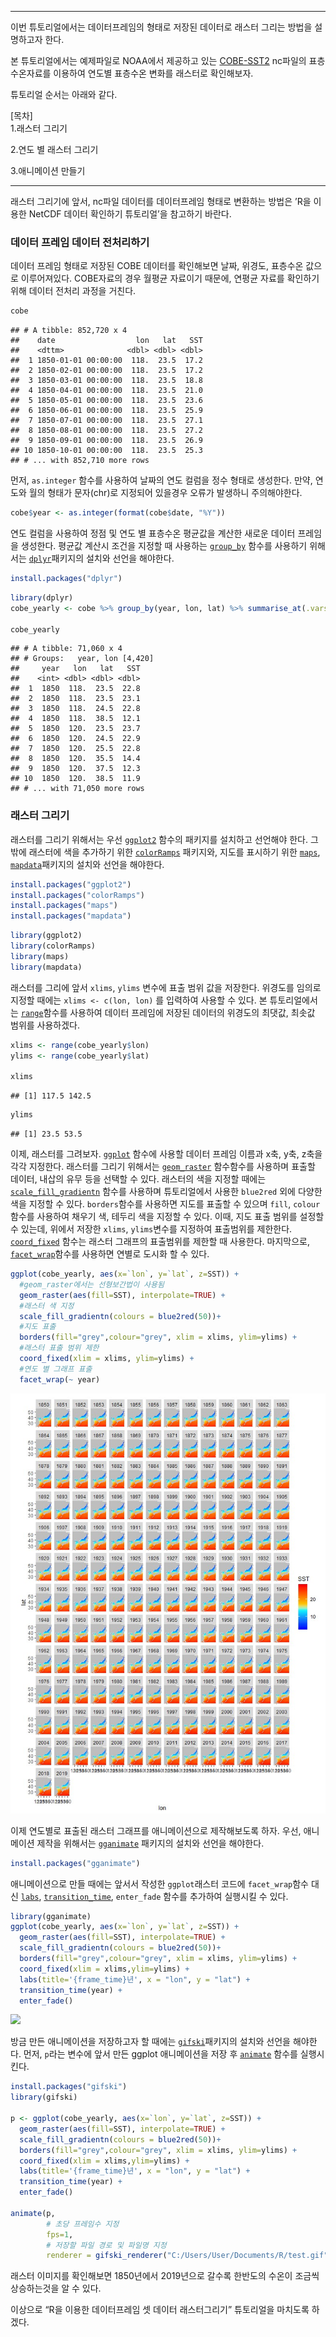 ------------------------------------------------------------------------

이번 튜토리얼에서는 데이터프레임의 형태로 저장된 데이터로 래스터 그리는
방법을 설명하고자 한다.

본 튜토리얼에서는 예제파일로 NOAA에서 제공하고 있는
[COBE-SST2](https://psl.noaa.gov/data/gridded/data.cobe2.html) nc파일의
표층수온자료를 이용하여 연도별 표층수온 변화를 래스터로 확인해보자.

튜토리얼 순서는 아래와 같다.

\[목차\]  
1.래스터 그리기

2.연도 별 래스터 그리기

3.애니메이션 만들기

------------------------------------------------------------------------

래스터 그리기에 앞서, nc파일 데이터를 데이터프레임 형태로 변환하는
방법은 ’R을 이용한 NetCDF 데이터 확인하기 튜토리얼’을 참고하기 바란다.

### 데이터 프레임 데이터 전처리하기

데이터 프레임 형태로 저장된 COBE 데이터를 확인해보면 날짜, 위경도,
표층수온 값으로 이루어져있다. COBE자료의 경우 월평균 자료이기 때문에,
연평균 자료를 확인하기 위해 데이터 전처리 과정을 거친다.

``` r
cobe
```

    ## # A tibble: 852,720 x 4
    ##    date                  lon   lat   SST
    ##    <dttm>              <dbl> <dbl> <dbl>
    ##  1 1850-01-01 00:00:00  118.  23.5  17.2
    ##  2 1850-02-01 00:00:00  118.  23.5  17.2
    ##  3 1850-03-01 00:00:00  118.  23.5  18.8
    ##  4 1850-04-01 00:00:00  118.  23.5  21.0
    ##  5 1850-05-01 00:00:00  118.  23.5  23.6
    ##  6 1850-06-01 00:00:00  118.  23.5  25.9
    ##  7 1850-07-01 00:00:00  118.  23.5  27.1
    ##  8 1850-08-01 00:00:00  118.  23.5  27.2
    ##  9 1850-09-01 00:00:00  118.  23.5  26.9
    ## 10 1850-10-01 00:00:00  118.  23.5  25.3
    ## # ... with 852,710 more rows

먼저, `as.integer` 함수를 사용하여 날짜의 연도 컬럼을 정수 형태로
생성한다. 만약, 연도와 월의 형태가 문자(chr)로 지정되어 있을경우 오류가
발생하니 주의해야한다.

``` r
cobe$year <- as.integer(format(cobe$date, "%Y")) 
```

연도 컬럼을 사용하여 정점 및 연도 별 표층수온 평균값을 계산한 새로운
데이터 프레임을 생성한다. 평균값 계산시 조건을 지정할 때 사용하는
[`group_by`](https://www.rdocumentation.org/packages/dplyr/versions/0.7.8/topics/group_by)
함수를 사용하기 위해서는
[`dplyr`](https://www.rdocumentation.org/packages/dbplyr/versions/1.4.2)패키지의
설치와 선언을 해야한다.

``` r
install.packages("dplyr")
```

``` r
library(dplyr)
cobe_yearly <- cobe %>% group_by(year, lon, lat) %>% summarise_at(.vars = "SST", .funs=mean)

cobe_yearly
```

    ## # A tibble: 71,060 x 4
    ## # Groups:   year, lon [4,420]
    ##     year   lon   lat   SST
    ##    <int> <dbl> <dbl> <dbl>
    ##  1  1850  118.  23.5  22.8
    ##  2  1850  118.  23.5  23.1
    ##  3  1850  118.  24.5  22.8
    ##  4  1850  118.  38.5  12.1
    ##  5  1850  120.  23.5  23.7
    ##  6  1850  120.  24.5  22.9
    ##  7  1850  120.  25.5  22.8
    ##  8  1850  120.  35.5  14.4
    ##  9  1850  120.  37.5  12.3
    ## 10  1850  120.  38.5  11.9
    ## # ... with 71,050 more rows

### 래스터 그리기

래스터를 그리기 위해서는 우선
[`ggplot2`](https://www.rdocumentation.org/packages/ggplot2/versions/3.3.0)
함수의 패키지를 설치하고 선언해야 한다. 그 밖에 래스터에 색을 추가하기
위한
[`colorRamps`](https://www.rdocumentation.org/packages/colorRamps/versions/2.3)
패키지와, 지도를 표시하기 위한
[`maps`](https://www.rdocumentation.org/packages/maps/versions/3.3.0),
[`mapdata`](https://www.rdocumentation.org/packages/mapdata/versions/2.3.0)패키지의
설치와 선언을 해야한다.

``` r
install.packages("ggplot2")
install.packages("colorRamps")
install.packages("maps")
install.packages("mapdata")
```

``` r
library(ggplot2)
library(colorRamps)
library(maps)
library(mapdata)
```

래스터를 그리에 앞서 `xlims`, `ylims` 변수에 표출 범위 값을 저장한다.
위경도를 임의로 지정할 때에는 `xlims <- c(lon, lon)` 를 입력하여 사용할
수 있다. 본 튜토리얼에서는
[`range`](https://www.rdocumentation.org/packages/base/versions/3.6.2/topics/range)함수를
사용하여 데이터 프레임에 저장된 데이터의 위경도의 최댓값, 최솟값 범위를
사용하겠다.

``` r
xlims <- range(cobe_yearly$lon)
ylims <- range(cobe_yearly$lat)

xlims
```

    ## [1] 117.5 142.5

``` r
ylims
```

    ## [1] 23.5 53.5

이제, 래스터를 그려보자.
[`ggplot`](https://www.rdocumentation.org/packages/ggplot2/versions/3.3.0/topics/ggplot)
함수에 사용할 데이터 프레임 이름과 x축, y축, z축을 각각 지정한다.
래스터를 그리기 위해서는
[`geom_raster`](https://www.rdocumentation.org/packages/ggplot2/versions/3.3.0/topics/geom_raster)
함수함수를 사용하며 표출할 데이터, 내삽의 유무 등을 선택할 수 있다.
래스터의 색을 지정할 때에는
[`scale_fill_gradientn`](https://www.rdocumentation.org/packages/ggplot2/versions/3.3.0/topics/scale_colour_gradient)
함수를 사용하며 튜토리얼에서 사용한 `blue2red` 외에 다양한 색을 지정할
수 있다. `borders`함수를 사용하면 지도를 표출할 수 있으며 `fill`,
`colour` 함수를 사용하여 채우기 색, 테두리 색을 지정할 수 있다. 이때,
지도 표출 범위를 설정할 수 있는데, 위에서 저장한 `xlims`, `ylims`변수를
지정하여 표출범위를 제한한다.
[`coord_fixed`](https://www.rdocumentation.org/packages/ggplot2/versions/3.3.0/topics/coord_fixed)
함수는 래스터 그래프의 표출범위를 제한할 때 사용한다. 마지막으로,
[`facet_wrap`](https://www.rdocumentation.org/packages/ggplot2/versions/3.3.0/topics/facet_wrap)함수를
사용하면 연별로 도시화 할 수 있다.

``` r
ggplot(cobe_yearly, aes(x=`lon`, y=`lat`, z=SST)) +
  #geom_raster에서는 선형보간법이 사용됨
  geom_raster(aes(fill=SST), interpolate=TRUE) +
  #래스터 색 지정
  scale_fill_gradientn(colours = blue2red(50))+
  #지도 표출
  borders(fill="grey",colour="grey", xlim = xlims, ylim=ylims) +
  #래스터 표출 범위 제한
  coord_fixed(xlim = xlims, ylim=ylims) +
  #연도 별 그래프 표출
  facet_wrap(~ year)
```

![](images/sst_raster.jpg)

이제 연도별로 표출된 래스터 그래프를 애니메이션으로 제작해보도록 하자.
우선, 애니메이션 제작을 위해서는
[`gganimate`](https://www.rdocumentation.org/packages/gganimate/versions/1.0.5)
패키지의 설치와 선언을 해야한다.

``` r
install.packages("gganimate")
```

애니메이션으로 만들 때에는 앞서서 작성한 `ggplot`래스터 코드에
`facet_wrap`함수 대신
[`labs`](https://www.rdocumentation.org/packages/ggplot2/versions/3.3.0/topics/labs),
[`transition_time`](https://www.rdocumentation.org/packages/gganimate/versions/1.0.5/topics/transition_time),
`enter_fade` 함수를 추가하여 실행시킬 수 있다.

``` r
library(gganimate)
ggplot(cobe_yearly, aes(x=`lon`, y=`lat`, z=SST)) +
  geom_raster(aes(fill=SST), interpolate=TRUE) +
  scale_fill_gradientn(colours = blue2red(50))+
  borders(fill="grey",colour="grey", xlim = xlims, ylim=ylims) +
  coord_fixed(xlim = xlims,ylim=ylims) +
  labs(title='{frame_time}년', x = "lon", y = "lat") +
  transition_time(year) +
  enter_fade()
```

![](images/sst_raster_animation.gif)

방금 만든 애니메이션을 저장하고자 할 때에는
[`gifski`](https://www.rdocumentation.org/packages/gifski/versions/0.8.6/topics/gifski)패키지의
설치와 선언을 해야한다. 먼저, `p`라는 변수에 앞서 만든 ggplot
애니메이션을 저장 후
[`animate`](https://www.rdocumentation.org/packages/gganimate/versions/1.0.5/topics/animate)
함수를 실행시킨다.

``` r
install.packages("gifski")
library(gifski)

p <- ggplot(cobe_yearly, aes(x=`lon`, y=`lat`, z=SST)) +
  geom_raster(aes(fill=SST), interpolate=TRUE) +
  scale_fill_gradientn(colours = blue2red(50))+
  borders(fill="grey",colour="grey", xlim = xlims, ylim=ylims) +
  coord_fixed(xlim = xlims,ylim=ylims) +
  labs(title='{frame_time}년', x = "lon", y = "lat") +
  transition_time(year) +
  enter_fade()

animate(p, 
        # 초당 프레임수 지정
        fps=1, 
        # 저장할 파일 경로 및 파일명 지정
        renderer = gifski_renderer("C:/Users/User/Documents/R/test.gif"))
```

래스터 이미지를 확인해보면 1850년에서 2019년으로 갈수록 한반도의 수온이 조금씩
상승하는것을 알 수 있다.

이상으로 “R을 이용한 데이터프레임 셋 데이터 래스터그리기” 튜토리얼을
마치도록 하겠다.
